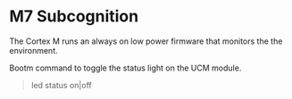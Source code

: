 # M7 Subcognition

The Cortex M runs an always on low power firmware that monitors the the environment.



Bootm command to toggle the status light on the UCM module.

> led status on|off

